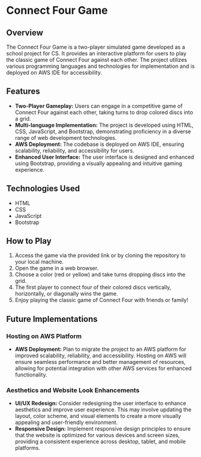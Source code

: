 # Connect Four Game

## Overview
The Connect Four Game is a two-player simulated game developed as a school project for CS. It provides an interactive platform for users to play the classic game of Connect Four against each other. The project utilizes various programming languages and technologies for implementation and is deployed on AWS IDE for accessibility.

## Features
- **Two-Player Gameplay:** Users can engage in a competitive game of Connect Four against each other, taking turns to drop colored discs into a grid.
- **Multi-language Implementation:** The project is developed using HTML, CSS, JavaScript, and Bootstrap, demonstrating proficiency in a diverse range of web development technologies.
- **AWS Deployment:** The codebase is deployed on AWS IDE, ensuring scalability, reliability, and accessibility for users.
- **Enhanced User Interface:** The user interface is designed and enhanced using Bootstrap, providing a visually appealing and intuitive gaming experience.

## Technologies Used
- HTML
- CSS
- JavaScript
- Bootstrap

## How to Play
1. Access the game via the provided link or by cloning the repository to your local machine.
2. Open the game in a web browser.
3. Choose a color (red or yellow) and take turns dropping discs into the grid.
4. The first player to connect four of their colored discs vertically, horizontally, or diagonally wins the game.
5. Enjoy playing the classic game of Connect Four with friends or family!

## Future Implementations

### Hosting on AWS Platform
- **AWS Deployment:** Plan to migrate the project to an AWS platform for improved scalability, reliability, and accessibility. Hosting on AWS will ensure seamless performance and better management of resources, allowing for potential integration with other AWS services for enhanced functionality.

### Aesthetics and Website Look Enhancements
- **UI/UX Redesign:** Consider redesigning the user interface to enhance aesthetics and improve user experience. This may involve updating the layout, color scheme, and visual elements to create a more visually appealing and user-friendly environment.
- **Responsive Design:** Implement responsive design principles to ensure that the website is optimized for various devices and screen sizes, providing a consistent experience across desktop, tablet, and mobile platforms.
